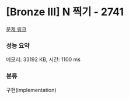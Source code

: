 # [Bronze III] N 찍기 - 2741 

[문제 링크](https://www.acmicpc.net/problem/2741) 

### 성능 요약

메모리: 33192 KB, 시간: 1100 ms

### 분류

구현(implementation)

